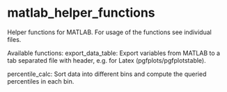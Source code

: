 # matlab_helper_functions
Helper functions for MATLAB. For usage of the functions see individual files.

Available functions:
export_data_table:
  Export variables from MATLAB to a tab separated file with header, e.g. for Latex (pgfplots/pgfplotstable).

percentile_calc:
  Sort data into different bins and compute the queried percentiles in each bin.
